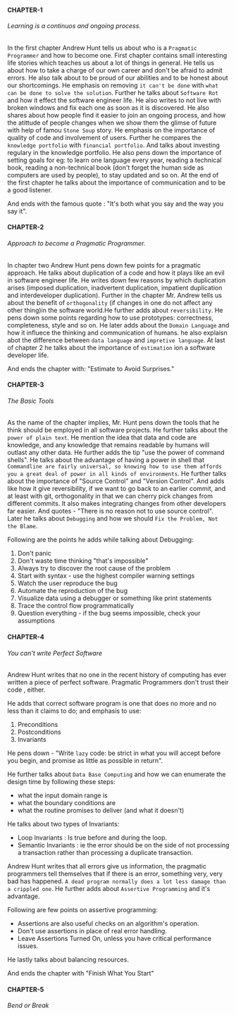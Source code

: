
#### CHAPTER-1
###### Learning is a continuos and ongoing process. 
In the first chapter Andrew Hunt tells us about who is a `Pragmatic Programmer` and how to become one. First chapter contains small interesting life stories which teaches us about a lot of things in general. He tells us about how to take a charge of our own career and don't be afraid to admit errors. He also talk about to be proud of our abilities and to be honest about our shortcomings.  He emphasis on removing `it can't be done` with `what can be done to solve the solution`. Further he talks about `Software Rot` and how it effect the software engineer life. He also writes to not live with broken windows and fix each one as soon as it is discovered. He also shares about how people find it easier to join an ongoing process, and how the atittude of people changes when we show them the glimse of future with help of famou `Stone Soup` story. He emphasis on the importance of quality of code and involvement of users. 
Further he compares the `knowledge portfolio` with `financial portfolio`. And talks about investing regulary in the knowledge portfolio. He also pens down the importance of setting goals for eg: to learn one language every year, reading a technical book, reading a non-technical book (don't forget the human side as computers are used by people), to stay updated and so on. At the end of the first chapter he talks about the importance of communication and to be a good listener. 

And ends with the famous quote : "It's both what you say and the way you say it". 

#### CHAPTER-2
###### Approach to become a Pragmatic Programmer.
In chapter two Andrew Hunt pens down few points for a pragmatic approach. He talks about duplication of a code and how it plays like an evil in software engineer life. He writes down few reasons by which duplication arises (imposed duplication, inadvertent duplication, impatient duplication and interdeveloper duplication). 
Further in the chapter Mr. Andrew tells us about the benefit of `orthogonality` (if changes in one do not affect any other thing)in the software world.He further adds about `reversibility`. He pens down some points regarding how to use prototypes: correctness, completeness, style and so on. He later adds about the `Domain Language` and how it influece the thinking and communication of humans. he also explaisn abot the difference between `data language` and `impretive language`. At last of chapter 2 he talks about the importance of `estimation` ion a software developer life. 

And ends the chapter with: "Estimate to Avoid Surprises."

#### CHAPTER-3
###### The Basic Tools 
As the name of the chapter implies, Mr. Hunt pens down the tools that he think should be employed in all software projects. He further talks about the `power of plain text`. He mention the idea that data and code are knowledge, and any knowledge that remains readable by humans will outlast any other data. He further adds the tip "use the power of command shells". He talks about the advantage of having a power in shell that `Commandline are fairly universal, so knowing how to use them affords you a great deal of power in all kinds of environments`. He further talks about the importance of "Source Control" and "Version Control". And adds like how it give reversibility, if we want to go back to an earlier commit, and at least with git, orthogonality in that we can cherry pick changes from different commits. It also makes integrating changes from other developers far easier. And quotes - "There is no reason not to use source control".
Later he talks about `Debugging` and how we should `Fix the Problem, Not the Blame`. 

Following are the points he adds while talking about Debugging:
1. Don't panic
2. Don't waste time thinking "that's impossible"
3. Always try to discover the root cause of the problem
4. Start with syntax - use the highest compiler warning settings
5. Watch the user reproduce the bug
6. Automate the reproduction of the bug
7. Visualize data using a debugger or something like print statements
8. Trace the control flow programmatically
9. Question everything - if the bug seems impossible, check your assumptions

#### CHAPTER-4
###### You can't write Perfect Software
Andrew Hunt writes that no one in the recent history of computing has ever written a piece of perfect software. Pragmatic Programmers don't trust their code , either. 

He adds that  correct software program is one that does no more and no less than it claims to do; and emphasis to use:
1. Preconditions
2. Postconditions
3. Invariants

He pens down - "Write `lazy` code: be strict in what you will accept before you begin, and promise as little as possible in return". 

He further talks about `Data Base Computing` and how we can enumerate the design time by following these steps: 
<ul>
 <li> what the input domain range is</li>
 <li> what the boundary conditions are</li>
 <li> what the routine promises to deliver (and what it doesn't)</li>
 </ul>
He talks about two types of Invariants:
<ul>
 <li> Loop Invariants : Is true before and during the loop.</li>
 <li> Semantic Invariants : ie the error should be on the side of not processing a transaction rather than processing a duplicate transaction.</li>
 </ul>

Andrew Hunt writes that all errors give us information, the pragmatic programmers tell themselves that if there is an error, something very, very bad has happened.
`A dead program normally does a lot less damage than a crippled one`.
He further adds about `Assertive Programming` and it's advantage. 

Following are few points on assertive programming: 
<ul>
 <li>Assertions are also useful checks on an algorithm's operation.</li>
 <li> Don't use assertions in place of real error handling.</li>
 <li> Leave Assertions Turned On, unless you have critical performance issues.</li>
 </ul>

He lastly talks about balancing resources. 

And ends the chapter with "Finish What You Start"

#### CHAPTER-5
###### Bend or Break 





